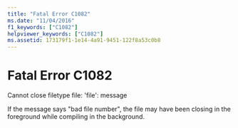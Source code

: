 ```yaml
---
title: "Fatal Error C1082"
ms.date: "11/04/2016"
f1_keywords: ["C1082"]
helpviewer_keywords: ["C1082"]
ms.assetid: 173179f1-1e14-4a91-9451-122f8a53c0b8
---
```

# Fatal Error C1082

Cannot close filetype file: 'file': message

If the message says "bad file number", the file may have been closing in the foreground while compiling in the background.